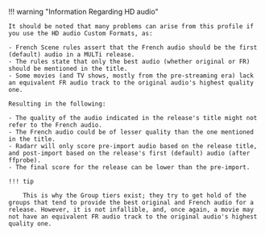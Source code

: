 !!! warning "Information Regarding HD audio"

    It should be noted that many problems can arise from this profile if you use the HD audio Custom Formats, as:

    - French Scene rules assert that the French audio should be the first (default) audio in a MULTi release.
    - The rules state that only the best audio (whether original or FR) should be mentioned in the title.
    - Some movies (and TV shows, mostly from the pre-streaming era) lack an equivalent FR audio track to the original audio's highest quality one.

    Resulting in the following:

    - The quality of the audio indicated in the release's title might not refer to the French audio.
    - The French audio could be of lesser quality than the one mentioned in the title.
    - Radarr will only score pre-import audio based on the release title, and post-import based on the release's first (default) audio (after ffprobe).
    - The final score for the release can be lower than the pre-import.

    !!! tip

        This is why the Group tiers exist; they try to get hold of the groups that tend to provide the best original and French audio for a release. However, it is not infallible, and, once again, a movie may not have an equivalent FR audio track to the original audio's highest quality one.
